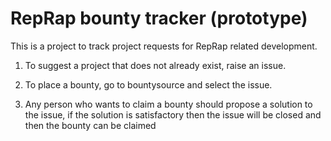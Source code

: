 RepRap bounty tracker (prototype)
=================================

This is a project to track project requests for RepRap related development.

1. To suggest a project that does not already exist, raise an issue.

2. To place a bounty, go to bountysource and select the issue.

3. Any person who wants to claim a bounty should propose a solution to the issue, if the solution is satisfactory then the issue will be closed and then the bounty can be claimed
